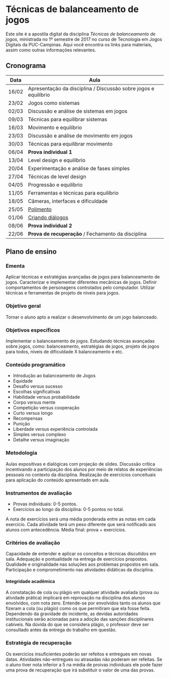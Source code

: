 # Técnicas de balanceamento de jogos

Este site é a apostila digital da disciplina *Técnicas de balanceamento de jogos*, ministrada no 1º semestre de 2017 no curso de Tecnologia em Jogos Digitais da PUC-Campinas. Aqui você encontra os links para materiais, assim como outras informações relevantes.

## Cronograma

Data  | Aula
----- | ----
16/02 | Apresentação da disciplina / Discussão sobre jogos e equilíbrio
23/02 | Jogos como sistemas
02/03 | Discussão e análise de sistemas em jogos
09/03 | Técnicas para equilibrar sistemas
16/03 | Movimento e equilíbrio
23/03 | Discussão e análise de movimento em jogos
30/03 | Técnicas para equilibrar movimento
06/04 | **Prova individual 1**
13/04 | Level design e equilíbrio
20/04 | Experimentação e análise de fases simples
27/04 | Técnicas de level design 
04/05 | Progressão e equilíbrio
11/05 | Ferramentas e técnicas para equilíbrio
18/05 | Câmeras, interfaces e dificuldade
25/05 | [Polimento](aulas/polimento.md)
01/06 | [Criando diálogos](aulas/dialogo.md)
08/06 | **Prova individual 2**
22/06 | **Prova de recuperação** / Fechamento da disciplina

## Plano de ensino

### Ementa

Aplicar técnicas e estratégias avançadas de jogos para balanceamento de jogos. Caracterizar e implementar diferentes mecânicas de jogos. Definir comportamentos de personagens controlados pelo computador. Utilizar técnicas e ferramentas de projeto de níveis para jogos.

### Objetivo geral

Tornar o aluno apto a realizar o desenvolvimento de um jogo balanceado.

### Objetivos específicos

Implementar o balanceamento de jogos. Estudando técnicas avançadas sobre jogos, como: balanceamento, estratégias de jogos, projeto de jogos para todos, níveis de dificuldade X balanceamento e etc.

### Conteúdo programático

- Introdução ao balanceamento de Jogos
- Equidade
- Desafio versus sucesso
- Escolhas significativas
- Habilidade versus probabilidade
- Corpo versus mente
- Competição versus cooperação
- Curto versus longo
- Recompensas
- Punição
- Liberdade versus experiência controlada
- Simples versus complexo
- Detalhe versus imaginação

### Metodologia

Aulas expositivas e dialógicas com projeção de slides. Discussão crítica incentivando a participação dos alunos por meio de relatos de experiências pessoais no contexto da disciplina. Realização de exercícios conceituais para aplicação do conteúdo apresentado em aula.

### Instrumentos de avaliação

- Provas individuais: 0-5 pontos.
- Exercícios ao longo da disciplina: 0-5 pontos no total.

A nota de exercícios será uma média ponderada entre as notas em cada exercício. Cada atividade terá um peso diferente que será notificado aos alunos com antecedência. Média final: prova + exercícios.

### Critérios de avaliação

Capacidade de entender e aplicar os conceitos e técnicas discutidos em sala.
Adequação e pontualidade na entrega de exercícios propostos.
Qualidade e originalidade nas soluções aos problemas propostos em sala.
Participação e comprometimento nas atividades didáticas da disciplina.


#### Integridade acadêmica

A constatação de cola ou plágio em qualquer atividade avaliada (prova ou atividade prática) implicará em reprovação na disciplina dos alunos envolvidos, com nota zero. Entende-se por envolvidos tanto os alunos que fizeram a cola (ou plágio) como os que permitiram que ela fosse feita. Dependendo da gravidade do incidente, as devidas autoridades institucionais serão acionadas para a adoção das sanções disciplinares cabíveis. Na dúvida do que se considera plágio, o professor deve ser consultado antes da entrega do trabalho em questão.

### Estratégia de recuperação

Os exercícios insuficientes poderão ser refeitos e entregues em novas datas. Atividades não-entregues ou atrasadas não poderam ser refeitas. Se o aluno tiver nota inferior a 5 na média de proivas individuais ele pode fazer uma prova de recuperação que irá substituir o valor de uma das provas.



